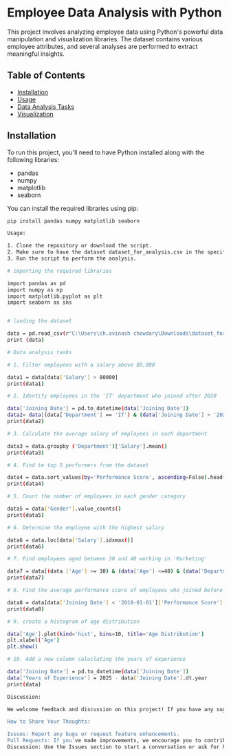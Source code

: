 # Employee Data Analysis with Python  

This project involves analyzing employee data using Python's powerful data manipulation and visualization libraries. The dataset contains various employee attributes, and several analyses are performed to extract meaningful insights.  

## Table of Contents  

- [Installation](#installation)  
- [Usage](#usage)  
- [Data Analysis Tasks](#data-analysis-tasks)  
- [Visualization](#visualization)  

## Installation  

To run this project, you'll need to have Python installed along with the following libraries:  

- pandas  
- numpy  
- matplotlib  
- seaborn  

You can install the required libraries using pip:  

```bash  
pip install pandas numpy matplotlib seaborn

Usage:

1. Clone the repository or download the script.
2. Make sure to have the dataset dataset_for_analysis.csv in the specified path.
3. Run the script to perform the analysis.

# importing the required libraries 

import pandas as pd 
import numpy as np 
import matplotlib.pyplot as plt
import seaborn as sns 


# laoding the dataset 

data = pd.read_csv(r"C:\Users\ch.avinash chowdary\Downloads\dataset_for_analysis.csv")
print (data)

# Data analysis tasks 

# 1. Filter employees with a salary above 80,000

data1 = data[data['Salary'] > 80000]
print(data1)

# 2. Identify employees in the 'IT' department who joined after 2020

data['Joining Date'] = pd.to_datetime(data['Joining Date'])
data2= data[(data['Department'] == 'IT') & (data['Joining Date'] > '2020-12-31')]
print(data2)

# 3. Calculate the average salary of employees in each department

data3 = data.groupby ('Department')['Salary'].mean()
print(data3)

# 4. Find te top 5 performers from the dataset

data4 = data.sort_values(by='Performance Score', ascending=False).head(5)
print(data4)

# 5. Count the number of employees in each gender category

data5 = data['Gender'].value_counts()
print(data5)

# 6. Determine the employee with the highest salary

data6 = data.loc[data['Salary'].idxmax()]
print(data6)

# 7. Find employees aged between 30 and 40 working in 'Marketing'

data7 = data[(data ['Age'] >= 30) & (data['Age'] <=40) & (data['Department'] == 'Marketing')]
print(data7)

# 8. Find the average performance score of employees who joined before 2018

data8 = data[data['Joining Date'] < '2018-01-01']['Performance Score'].mean()
print(data8)

# 9. create a histogram of age distribution

data['Age'].plot(kind='hist', bins=10, title='Age Distribution')
plt.xlabel('Age')
plt.show()

# 10. Add a new column caluclating the years of experience

data['Joining Date'] = pd.to_datetime(data['Joining Date'])
data['Years of Experience'] = 2025 - data['Joining Date'].dt.year
print(data)

Discussion:

We welcome feedback and discussion on this project! If you have any suggestions for improvement, additional analyses you'd like to see, or general thoughts on the code, please feel free to open an issue or submit a pull request. Your contributions are greatly appreciated!

How to Share Your Thoughts:

Issues: Report any bugs or request feature enhancements.
Pull Requests: If you've made improvements, we encourage you to contribute!
Discussion: Use the Issues section to start a conversation or ask for help.
